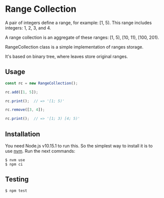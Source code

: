 Range Collection
================

A pair of integers define a range, for example: [1, 5). This range includes integers: 1, 2, 3, and 4.

A range collection is an aggregate of these ranges: [1, 5), [10, 11), [100, 201).

RangeCollection class is a simple implementation of ranges storage. 

It's based on binary tree, where leaves store original ranges.

Usage
-----
```js
const rc = new RangeCollection();

rc.add([1, 5]);

rc.print();  // => '[1; 5)'

rc.remove([3, 4]);

rc.print();  // => '[1; 3) [4; 5)'
```

Installation
------------
You need Node.js v10.15.1 to run this. So the simplest way to install it is to use [nvm](https://github.com/creationix/nvm).
Run the next commands:
```
$ nvm use
$ npm ci
```

Testing
-------
```
$ npm test
```
